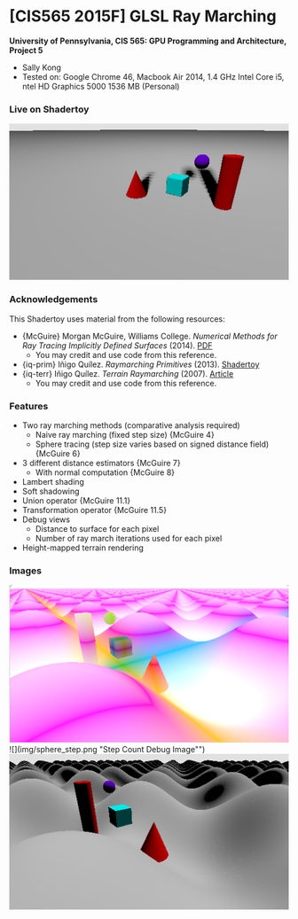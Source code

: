 # [CIS565 2015F] GLSL Ray Marching

**University of Pennsylvania, CIS 565: GPU Programming and Architecture, Project 5**

* Sally Kong
* Tested on: Google Chrome 46, Macbook Air 2014, 1.4 GHz Intel Core i5, ntel HD Graphics 5000 1536 MB (Personal)

### Live on Shadertoy 

[![](img/shadow.png)](https://www.shadertoy.com/view/MlBXzc)

### Acknowledgements
This Shadertoy uses material from the following resources:

* {McGuire}
  Morgan McGuire, Williams College.
  *Numerical Methods for Ray Tracing Implicitly Defined Surfaces* (2014).
  [PDF](http://graphics.cs.williams.edu/courses/cs371/f14/reading/implicit.pdf)
  * You may credit and use code from this reference.
* {iq-prim}
  Iñigo Quílez.
  *Raymarching Primitives* (2013).
  [Shadertoy](https://www.shadertoy.com/view/Xds3zN)
* {iq-terr}
  Iñigo Quílez.
  *Terrain Raymarching* (2007).
  [Article](http://www.iquilezles.org/www/articles/terrainmarching/terrainmarching.htm)
  * You may credit and use code from this reference.

### Features

* Two ray marching methods (comparative analysis required)
  * Naive ray marching (fixed step size) {McGuire 4}
  * Sphere tracing (step size varies based on signed distance field) {McGuire 6}
* 3 different distance estimators {McGuire 7}
  * With normal computation {McGuire 8}
* Lambert shading
* Soft shadowing 
* Union operator {McGuire 11.1}
* Transformation operator {McGuire 11.5}
* Debug views
  * Distance to surface for each pixel
  * Number of ray march iterations used for each pixel
* Height-mapped terrain rendering 

### Images

![](img/position.png "Distance Debug Image")
![](img/sphere_step.png "Step Count Debug Image"")
![](img/naive.png "Terrain Image")

  

